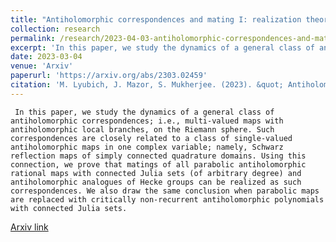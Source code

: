 ```yaml
---
title: "Antiholomorphic correspondences and mating I: realization theorems"
collection: research
permalink: /research/2023-04-03-antiholomorphic-correspondences-and-mating-I
excerpt: 'In this paper, we study the dynamics of a general class of antiholomorphic correspondences; i.e., multi-valued maps with antiholomorphic local branches, on the Riemann sphere. Such correspondences are closely related to a class of single-valued antiholomorphic maps in one complex variable; namely, Schwarz reflection maps of simply connected quadrature domains. Using this connection, we prove that matings of all parabolic antiholomorphic rational maps with connected Julia sets (of arbitrary degree) and antiholomorphic analogues of Hecke groups can be realized as such correspondences. We also draw the same conclusion when parabolic maps are replaced with critically non-recurrent antiholomorphic polynomials with connected Julia sets.'
date: 2023-03-04
venue: 'Arxiv'
paperurl: 'https://arxiv.org/abs/2303.02459'
citation: 'M. Lyubich, J. Mazor, S. Mukherjee. (2023). &quot; Antiholomorphic correspondences and mating I: realization theorems.&quot; Arxiv'
---
```

     In this paper, we study the dynamics of a general class of antiholomorphic correspondences; i.e., multi-valued maps with antiholomorphic local branches, on the Riemann sphere. Such correspondences are closely related to a class of single-valued antiholomorphic maps in one complex variable; namely, Schwarz reflection maps of simply connected quadrature domains. Using this connection, we prove that matings of all parabolic antiholomorphic rational maps with connected Julia sets (of arbitrary degree) and antiholomorphic analogues of Hecke groups can be realized as such correspondences. We also draw the same conclusion when parabolic maps are replaced with critically non-recurrent antiholomorphic polynomials with connected Julia sets. 

[Arxiv link](https://arxiv.org/abs/2303.02459)